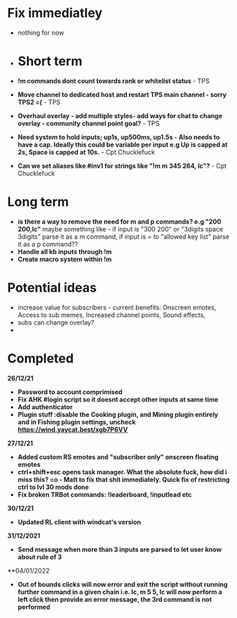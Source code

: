 # Fix immediatley 
- nothing for now




- # Short term
- **!m commands dont count towards rank or whitelist status** - TPS
- **Move channel to dedicated host and restart TPS main channel - sorry TPS2 =(**  - TPS
- **Overhaul overlay - add multiple styles-  add ways for chat to change overlay - community channel point goal?**  - TPS
- **Need system to hold inputs; up1s, up500ms, up1.5s - Also needs to have a cap. Ideally this could be variable per input e.g Up is capped at 2s, Space is capped at 10s.** - Cpt Chucklefuck
- **Can we set aliases like #inv1 for strings like "!m m 345 264, lc"?** - Cpt Chucklefuck

# Long term
 - **is there a way to remove the need for m and p commands? e.g  "200 200,lc"** maybe something like - if input is "300 200" or "3digits space 3digits" parse it as a m command, if input is = to "allowed key list" parse it as a p command??
 - **Handle all kb inputs through !m**
 - **Create macro system within !m**

# Potential ideas
- increase value for subscribers - current benefits: Onscreen emotes, Access to sub memes, Increased channel points, Sound effects,
- subs can change overlay?
- 
 


# Completed 

**26/12/21**
- **Password to account comprimised**
- **Fix AHK #login script so it doesnt accept other inputs at same time**
- **Add authenticator**
- **Plugin stuff :disable the Cooking plugin, and Mining plugin entirely and in Fishing plugin settings, uncheck https://wind.yaycat.best/xgb7P6VV** 

**27/12/21**
- **Added custom RS emotes and "subscriber only" onscreen floating emotes** 
- **ctrl+shift+esc opens task manager. What the absolute fuck, how did i miss this? =o - Matt to fix that shit immediately. Quick fix of restricting ctrl to lvl 30 mods done**
- **Fix broken TRBot commands: !leaderboard, !inputlead etc**

**30/12/21**
- **Updated RL client with windcat's version**

**31/12/2021**
- **Send message when more than 3 inputs are parsed to let user know about rule of 3**

**04/01/2022
- **Out of bounds clicks will now error and exit the script without running further command in a given chain i.e. lc, m 5 5, lc will now perform a left click then provide an error message, the 3rd command is not performed**